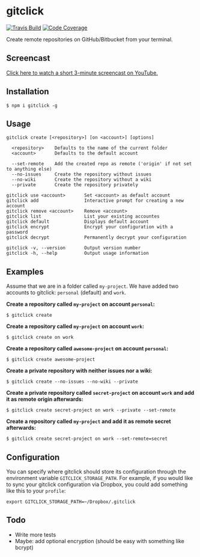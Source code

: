 # gitclick

[![Travis Build](http://img.shields.io/travis/maximilianschmitt/gitclick.svg?style=flat)](https://travis-ci.org/maximilianschmitt/gitclick) [![Code Coverage](https://img.shields.io/coveralls/maximilianschmitt/gitclick.svg)](https://coveralls.io/r/maximilianschmitt/gitclick)

Create remote repositories on GitHub/Bitbucket from your terminal.

## Screencast

[Click here to watch a short 3-minute screencast on YouTube.](https://www.youtube.com/watch?v=Q1fFY4cGfmI)

## Installation

```
$ npm i gitclick -g
```

## Usage

```
gitclick create [<repository>] [on <account>] [options]

  <repository>    Defaults to the name of the current folder
  <account>       Defaults to the default account

  --set-remote    Add the created repo as remote ('origin' if not set to anything else)
  --no-issues     Create the repository without issues
  --no-wiki       Create the repository without a wiki
  --private       Create the repository privately

gitclick use <account>       Set <account> as default account
gitclick add                 Interactive prompt for creating a new account
gitclick remove <account>    Remove <account>
gitclick list                List your existing accountes
gitclick default             Displays default account
gitclick encrypt             Encrypt your configuration with a password
gitclick decrypt             Permanently decrypt your configuration

gitclick -v, --version       Output version number
gitclick -h, --help          Output usage information
```

## Examples

Assume that we are in a folder called `my-project`. We have added two accounts to gitclick: `personal` (default) and `work`.

**Create a repository called `my-project` on account `personal`:**

```
$ gitclick create
```

**Create a repository called `my-project` on account `work`:**

```
$ gitclick create on work
```

**Create a repository called `awesome-project` on account `personal`:**

```
$ gitclick create awesome-project
```

**Create a private repository with neither issues nor a wiki:**

```
$ gitclick create --no-issues --no-wiki --private
```

**Create a private repository called `secret-project` on account `work` and add it as remote origin afterwards:**

```
$ gitclick create secret-project on work --private --set-remote
```

**Create a repository called `my-project` and add it as remote secret afterwards:**

```
$ gitclick create secret-project on work --set-remote=secret
```

## Configuration

You can specify where gitclick should store its configuration through the environment variable `GITCLICK_STORAGE_PATH`. For example, if you would like to sync your gitclick configuration via Dropbox, you could add something like this to your `profile`:

```
export GITCLICK_STORAGE_PATH=~/Dropbox/.gitclick
```

## Todo

* Write more tests
* Maybe: add optional encryption (should be easy with something like bcrypt)